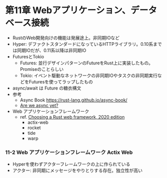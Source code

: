 
第11章 Webアプリケーション、データベース接続
======================================

- RustのWeb開発向けの機能は発展途上。非同期IOなど
- Hyper: デファクトスタンダードになっているHTTPライブラリ。0.10系までは同期IOだが、0.11系以降は非同期IO
- FuturesとTokio
  - Futures: 並行デザインパターンのFutureをRust上に実装したもの。Promiseのことらしい
  - Tokio: イベント駆動なネットワークの非同期IOやタスクの非同期実行などをFuturesを使ってラップしたもの
- async/await は Future の糖衣構文
- 参考
  - Async Book https://rust-lang.github.io/async-book/
  - [Are we async yet?](https://areweasyncyet.rs/)
- Web アプリケーションフレームワーク
  - ref. [Choosing a Rust web framework, 2020 edition](https://www.lpalmieri.com/posts/2020-07-04-choosing-a-rust-web-framework-2020-edition/)
    - actix-web
    - rocket
    - tide
    - warp

### 11-2 Web アプリケーションフレームワーク Actix Web

- Hyperを使わずアクターフレームワークの上に作られている
- アクター: 非同期にメッセージをやりとりする存在。独立性が高い
